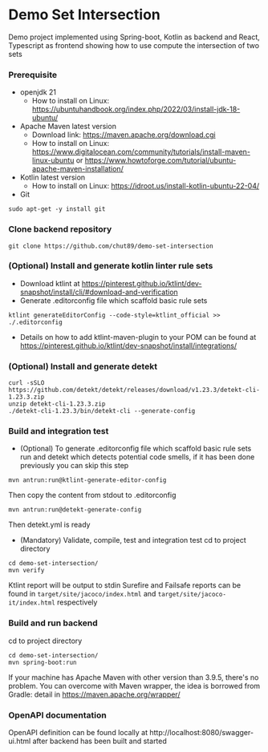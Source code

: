 # Demo Set Intersection #
Demo project implemented using Spring-boot, Kotlin as backend and React, Typescript as frontend showing how to use compute the intersection of two sets

### Prerequisite ###
- openjdk 21
	- How to install on Linux: https://ubuntuhandbook.org/index.php/2022/03/install-jdk-18-ubuntu/
- Apache Maven latest version
	- Download link: https://maven.apache.org/download.cgi
	- How to install on Linux: https://www.digitalocean.com/community/tutorials/install-maven-linux-ubuntu or https://www.howtoforge.com/tutorial/ubuntu-apache-maven-installation/
- Kotlin latest version
	- How to install on Linux: https://idroot.us/install-kotlin-ubuntu-22-04/
- Git
```shellscript
sudo apt-get -y install git
```	
### Clone backend repository
```
git clone https://github.com/chut89/demo-set-intersection
```

### (Optional) Install and generate kotlin linter rule sets ###
- Download ktlint at https://pinterest.github.io/ktlint/dev-snapshot/install/cli/#download-and-verification
- Generate .editorconfig file which scaffold basic rule sets
```shellscript
ktlint generateEditorConfig --code-style=ktlint_official >> ./.editorconfig
```
- Details on how to add ktlint-maven-plugin to your POM can be found at https://pinterest.github.io/ktlint/dev-snapshot/install/integrations/

### (Optional) Install and generate detekt ###
```shellscript
curl -sSLO https://github.com/detekt/detekt/releases/download/v1.23.3/detekt-cli-1.23.3.zip
unzip detekt-cli-1.23.3.zip
./detekt-cli-1.23.3/bin/detekt-cli --generate-config
```

### Build and integration test ###
- (Optional) To generate .editorconfig file which scaffold basic rule sets run and detekt which detects potential code smells, if it has been done previously you can skip this step
```shellscript
mvn antrun:run@ktlint-generate-editor-config
```
Then copy the content from stdout to .editorconfig
```shellscript
mvn antrun:run@detekt-generate-config
```
Then detekt.yml is ready
- (Mandatory) Validate, compile, test and integration test
cd to project directory
```shellscript
cd demo-set-intersection/
mvn verify
```
Ktlint report will be output to stdin
Surefire and Failsafe reports can be found in `target/site/jacoco/index.html` and `target/site/jacoco-it/index.html` respectively

### Build and run backend ###
cd to project directory
```shellscript
cd demo-set-intersection/
mvn spring-boot:run
```
If your machine has Apache Maven with other version than 3.9.5, there's no problem. You can overcome with Maven wrapper, the idea is borrowed from Gradle: detail in https://maven.apache.org/wrapper/

### OpenAPI documentation ###
OpenAPI definition can be found locally at http://localhost:8080/swagger-ui.html after backend has been built and started

